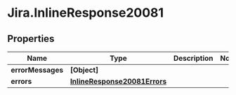 # Jira.InlineResponse20081

## Properties

Name | Type | Description | Notes
------------ | ------------- | ------------- | -------------
**errorMessages** | **[Object]** |  | 
**errors** | [**InlineResponse20081Errors**](InlineResponse20081Errors.md) |  | 



